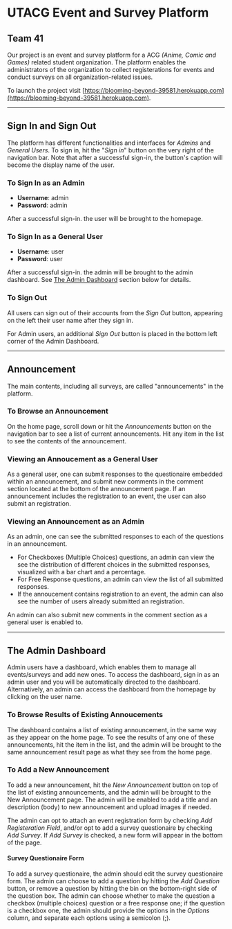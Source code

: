 # UTACG Event and Survey Platform

## Team 41

Our project is an event and survey platform for a ACG _(Anime, Comic and Games)_ related student organization. The platform enables the administrators of the organization to collect registerations for events and conduct surveys on all organization-related issues.

To launch the project visit [https://blooming-beyond-39581.herokuapp.com](https://blooming-beyond-39581.herokuapp.com).

---

## Sign In and Sign Out

The platform has different functionalities and interfaces for _Admins_ and _General Users_. To sign in, hit the "_Sign in_" button on the very right of the navigation bar. Note that after a successful sign-in, the button's caption will become the display name of the user.

### To Sign In as an Admin

- **Username**: admin
- **Password**: admin

After a successful sign-in. the user will be brought to the homepage.

### To Sign In as a General User

- **Username**: user
- **Password**: user

After a successful sign-in. the admin will be brought to the admin dashboard. See [The Admin Dashboard](#the-admin-dashboard) section below for details.

### To Sign Out

All users can sign out of their accounts from the _Sign Out_ button, appearing on the left their user name after they sign in.

For Admin users, an additional _Sign Out_ button is placed in the bottom left corner of the Admin Dashboard.

---

## Announcement

The main contents, including all surveys, are called "announcements" in the platform.

### To Browse an Announcement

On the home page, scroll down or hit the _Announcements_ button on the navigation bar to see a list of current announcements. Hit any item in the list to see the contents of the announcement.

### Viewing an Annoucement as a General User

As a general user, one can submit responses to the questionaire embedded within an announcement, and submit new comments in the comment section located at the bottom of the announcement page. If an announcement includes the registration to an event, the user can also submit an registration.

### Viewing an Announcement as an Admin

As an admin, one can see the submitted responses to each of the questions in an announcement.

- For Checkboxes (Multiple Choices) questions, an admin can view the see the distribution of different choices in the submitted responses, visualized with a bar chart and a percentage.
- For Free Response questions, an admin can view the list of all submitted responses.
- If the annoucement contains registration to an event, the admin can also see the number of users already submitted an registration.

An admin can also submit new comments in the comment section as a general user is enabled to.

---

## The Admin Dashboard

Admin users have a dashboard, which enables them to manage all events/surveys and add new ones. To access the dashboard, sign in as an admin user and you will be automatically directed to the dashboard. Alternatively, an admin can access the dashboard from the homepage by clicking on the user name.

### To Browse Results of Existing Annoucements

The dashboard contains a list of existing announcement, in the same way as they appear on the home page. To see the results of any one of these announcements, hit the item in the list, and the admin will be brought to the same announcement result page as what they see from the home page.

### To Add a New Announcement

To add a new announcement, hit the _New Announcement_ button on top of the list of existing announcements, and the admin will be brought to the New Announcement page. The admin will be enabled to add a title and an description (body) to new announcement and upload images if needed.

The admin can opt to attach an event registration form by checking _Add Registeration Field_, and/or opt to add a survey questionaire by checking _Add Survey_. If _Add Survey_ is checked, a new form will appear in the bottom of the page.

#### Survey Questionaire Form

To add a survey questionaire, the admin should edit the survey questionaire form. The admin can choose to add a question by hitting the _Add Question_ button, or remove a question by hitting the bin on the bottom-right side of the question box. The admin can choose whether to make the question a checkbox (multiple choices) question or a free response one; if the question is a checkbox one, the admin should provide the options in the _Options_ column, and separate each options using a semicolon (;).
